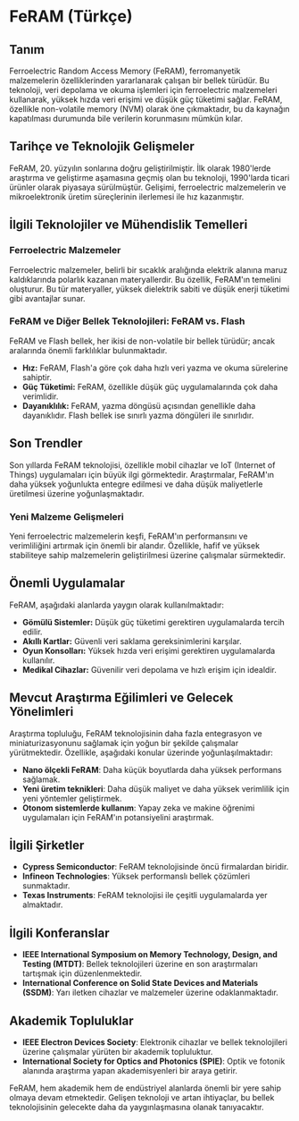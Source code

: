 # FeRAM (Türkçe)

## Tanım

Ferroelectric Random Access Memory (FeRAM), ferromanyetik malzemelerin özelliklerinden yararlanarak çalışan bir bellek türüdür. Bu teknoloji, veri depolama ve okuma işlemleri için ferroelectric malzemeleri kullanarak, yüksek hızda veri erişimi ve düşük güç tüketimi sağlar. FeRAM, özellikle non-volatile memory (NVM) olarak öne çıkmaktadır, bu da kaynağın kapatılması durumunda bile verilerin korunmasını mümkün kılar.

## Tarihçe ve Teknolojik Gelişmeler

FeRAM, 20. yüzyılın sonlarına doğru geliştirilmiştir. İlk olarak 1980'lerde araştırma ve geliştirme aşamasına geçmiş olan bu teknoloji, 1990'larda ticari ürünler olarak piyasaya sürülmüştür. Gelişimi, ferroelectric malzemelerin ve mikroelektronik üretim süreçlerinin ilerlemesi ile hız kazanmıştır. 

## İlgili Teknolojiler ve Mühendislik Temelleri

### Ferroelectric Malzemeler

Ferroelectric malzemeler, belirli bir sıcaklık aralığında elektrik alanına maruz kaldıklarında polarlık kazanan materyallerdir. Bu özellik, FeRAM'ın temelini oluşturur. Bu tür materyaller, yüksek dielektrik sabiti ve düşük enerji tüketimi gibi avantajlar sunar.

### FeRAM ve Diğer Bellek Teknolojileri: FeRAM vs. Flash

FeRAM ve Flash bellek, her ikisi de non-volatile bir bellek türüdür; ancak aralarında önemli farklılıklar bulunmaktadır. 

- **Hız:** FeRAM, Flash'a göre çok daha hızlı veri yazma ve okuma sürelerine sahiptir. 
- **Güç Tüketimi:** FeRAM, özellikle düşük güç uygulamalarında çok daha verimlidir. 
- **Dayanıklılık:** FeRAM, yazma döngüsü açısından genellikle daha dayanıklıdır. Flash bellek ise sınırlı yazma döngüleri ile sınırlıdır.

## Son Trendler

Son yıllarda FeRAM teknolojisi, özellikle mobil cihazlar ve IoT (Internet of Things) uygulamaları için büyük ilgi görmektedir. Araştırmalar, FeRAM'ın daha yüksek yoğunlukta entegre edilmesi ve daha düşük maliyetlerle üretilmesi üzerine yoğunlaşmaktadır. 

### Yeni Malzeme Gelişmeleri

Yeni ferroelectric malzemelerin keşfi, FeRAM'ın performansını ve verimliliğini artırmak için önemli bir alandır. Özellikle, hafif ve yüksek stabiliteye sahip malzemelerin geliştirilmesi üzerine çalışmalar sürmektedir.

## Önemli Uygulamalar

FeRAM, aşağıdaki alanlarda yaygın olarak kullanılmaktadır:

- **Gömülü Sistemler:** Düşük güç tüketimi gerektiren uygulamalarda tercih edilir.
- **Akıllı Kartlar:** Güvenli veri saklama gereksinimlerini karşılar.
- **Oyun Konsolları:** Yüksek hızda veri erişimi gerektiren uygulamalarda kullanılır.
- **Medikal Cihazlar:** Güvenilir veri depolama ve hızlı erişim için idealdir.

## Mevcut Araştırma Eğilimleri ve Gelecek Yönelimleri

Araştırma topluluğu, FeRAM teknolojisinin daha fazla entegrasyon ve miniaturizasyonunu sağlamak için yoğun bir şekilde çalışmalar yürütmektedir. Özellikle, aşağıdaki konular üzerinde yoğunlaşılmaktadır:

- **Nano ölçekli FeRAM**: Daha küçük boyutlarda daha yüksek performans sağlamak.
- **Yeni üretim teknikleri**: Daha düşük maliyet ve daha yüksek verimlilik için yeni yöntemler geliştirmek.
- **Otonom sistemlerde kullanım**: Yapay zeka ve makine öğrenimi uygulamaları için FeRAM'ın potansiyelini araştırmak.

## İlgili Şirketler

- **Cypress Semiconductor**: FeRAM teknolojisinde öncü firmalardan biridir.
- **Infineon Technologies**: Yüksek performanslı bellek çözümleri sunmaktadır.
- **Texas Instruments**: FeRAM teknolojisi ile çeşitli uygulamalarda yer almaktadır.

## İlgili Konferanslar

- **IEEE International Symposium on Memory Technology, Design, and Testing (MTDT)**: Bellek teknolojileri üzerine en son araştırmaları tartışmak için düzenlenmektedir.
- **International Conference on Solid State Devices and Materials (SSDM)**: Yarı iletken cihazlar ve malzemeler üzerine odaklanmaktadır.

## Akademik Topluluklar

- **IEEE Electron Devices Society**: Elektronik cihazlar ve bellek teknolojileri üzerine çalışmalar yürüten bir akademik topluluktur.
- **International Society for Optics and Photonics (SPIE)**: Optik ve fotonik alanında araştırma yapan akademisyenleri bir araya getirir.

FeRAM, hem akademik hem de endüstriyel alanlarda önemli bir yere sahip olmaya devam etmektedir. Gelişen teknoloji ve artan ihtiyaçlar, bu bellek teknolojisinin gelecekte daha da yaygınlaşmasına olanak tanıyacaktır.